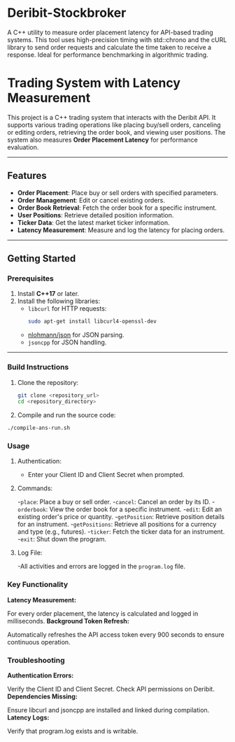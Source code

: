 # Deribit-Stockbroker
A C++ utility to measure order placement latency for API-based trading systems. This tool uses high-precision timing with std::chrono and the cURL library to send order requests and calculate the time taken to receive a response. Ideal for performance benchmarking in algorithmic trading.

# Trading System with Latency Measurement  

This project is a C++ trading system that interacts with the Deribit API. It supports various trading operations like placing buy/sell orders, canceling or editing orders, retrieving the order book, and viewing user positions. The system also measures **Order Placement Latency** for performance evaluation.  

---

## Features  

- **Order Placement**: Place buy or sell orders with specified parameters.  
- **Order Management**: Edit or cancel existing orders.  
- **Order Book Retrieval**: Fetch the order book for a specific instrument.  
- **User Positions**: Retrieve detailed position information.  
- **Ticker Data**: Get the latest market ticker information.  
- **Latency Measurement**: Measure and log the latency for placing orders.  

---

## Getting Started  

### Prerequisites  
1. Install **C++17** or later.  
2. Install the following libraries:  
   - `libcurl` for HTTP requests:  
     ```bash
     sudo apt-get install libcurl4-openssl-dev
     ```  
   - [nlohmann/json](https://github.com/nlohmann/json) for JSON parsing.  
   - `jsoncpp` for JSON handling.  

---

### Build Instructions  
1. Clone the repository:  
   ```bash
   git clone <repository_url>
   cd <repository_directory>
   ```
2. Compile and run the source code:

```bash
./compile-ans-run.sh
```

### Usage
1. Authentication:
   - Enter your Client ID and Client Secret when prompted.
     
2. Commands:

   -`place`: Place a buy or sell order.
   -`cancel`: Cancel an order by its ID.
   -`orderbook`: View the order book for a specific instrument.
   -`edit`: Edit an existing order's price or quantity.
   -`getPosition`: Retrieve position details for an instrument.
   -`getPositions`: Retrieve all positions for a currency and type (e.g., futures).
   -`ticker`: Fetch the ticker data for an instrument.
   -`exit`: Shut down the program.

3. Log File:

    -All activities and errors are logged in the `program.log` file.
  
### Key Functionality
**Latency Measurement:**

For every order placement, the latency is calculated and logged in milliseconds.
**Background Token Refresh:**

Automatically refreshes the API access token every 900 seconds to ensure continuous operation.

### Troubleshooting
**Authentication Errors:**

Verify the Client ID and Client Secret.
Check API permissions on Deribit.
**Dependencies Missing:**

Ensure libcurl and jsoncpp are installed and linked during compilation.
**Latency Logs:**

Verify that program.log exists and is writable.

